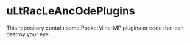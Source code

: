 # uLtRacLeAncOdePlugins
This repository contain some PocketMine-MP plugins or code that can destroy your eye ... 

